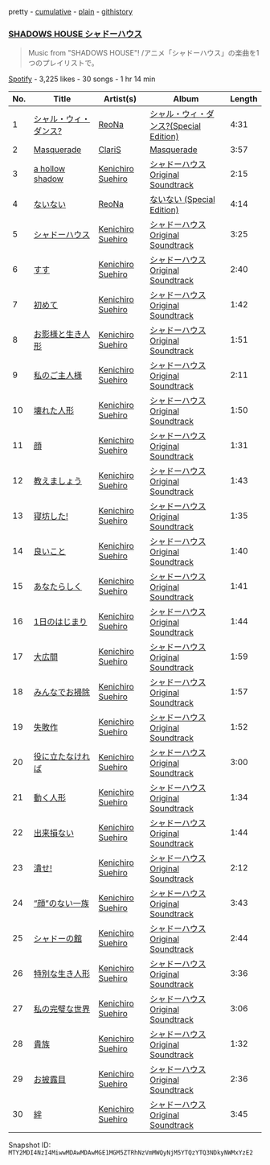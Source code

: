 pretty - [cumulative](/playlists/cumulative/37i9dQZF1DX01BMYuRJG8i.md) - [plain](/playlists/plain/37i9dQZF1DX01BMYuRJG8i) - [githistory](https://github.githistory.xyz/mackorone/spotify-playlist-archive/blob/main/playlists/plain/37i9dQZF1DX01BMYuRJG8i)

### [SHADOWS HOUSE シャドーハウス](https://open.spotify.com/playlist/37i9dQZF1DX01BMYuRJG8i)

> Music from "SHADOWS HOUSE"! /アニメ「シャドーハウス」の楽曲を1つのプレイリストで。

[Spotify](https://open.spotify.com/user/spotify) - 3,225 likes - 30 songs - 1 hr 14 min

| No. | Title | Artist(s) | Album | Length |
|---|---|---|---|---|
| 1 | [シャル・ウィ・ダンス?](https://open.spotify.com/track/0rBTz8QXqqKSoNGvv1kVf4) | [ReoNa](https://open.spotify.com/artist/2SIBY7Jwq1kYng12Zguo3C) | [シャル・ウィ・ダンス?\(Special Edition\)](https://open.spotify.com/album/3uZkJY4VIWYjPtE7FbWpH9) | 4:31 |
| 2 | [Masquerade](https://open.spotify.com/track/2NZ0LH20J4E7XiHdTMPsm5) | [ClariS](https://open.spotify.com/artist/5htVtReJ3NAwcAdxdHpim3) | [Masquerade](https://open.spotify.com/album/0pd3XK1IV3sHiJeQYselxG) | 3:57 |
| 3 | [a hollow shadow](https://open.spotify.com/track/6qg86i2yfgPhmMdhz8K32c) | [Kenichiro Suehiro](https://open.spotify.com/artist/2OyKkjeWOmxlp8LwpQqRP1) | [シャドーハウス Original Soundtrack](https://open.spotify.com/album/38qGUCDSRpHe7MSpccrkgC) | 2:15 |
| 4 | [ないない](https://open.spotify.com/track/2lD8rPegYoYC1WucU3vU1W) | [ReoNa](https://open.spotify.com/artist/2SIBY7Jwq1kYng12Zguo3C) | [ないない \(Special Edition\)](https://open.spotify.com/album/6HD7Zt2IlhBzbOankRvipw) | 4:14 |
| 5 | [シャドーハウス](https://open.spotify.com/track/7C2UiCqR5OC0gcXvV3xIuc) | [Kenichiro Suehiro](https://open.spotify.com/artist/2OyKkjeWOmxlp8LwpQqRP1) | [シャドーハウス Original Soundtrack](https://open.spotify.com/album/38qGUCDSRpHe7MSpccrkgC) | 3:25 |
| 6 | [すす](https://open.spotify.com/track/6RcWaQ3sDzyeAthvKFKpfy) | [Kenichiro Suehiro](https://open.spotify.com/artist/2OyKkjeWOmxlp8LwpQqRP1) | [シャドーハウス Original Soundtrack](https://open.spotify.com/album/38qGUCDSRpHe7MSpccrkgC) | 2:40 |
| 7 | [初めて](https://open.spotify.com/track/40NlZUMs7UgpLEaBa7NVS8) | [Kenichiro Suehiro](https://open.spotify.com/artist/2OyKkjeWOmxlp8LwpQqRP1) | [シャドーハウス Original Soundtrack](https://open.spotify.com/album/38qGUCDSRpHe7MSpccrkgC) | 1:42 |
| 8 | [お影様と生き人形](https://open.spotify.com/track/2I5eCafdTDygKIPqCF9x0C) | [Kenichiro Suehiro](https://open.spotify.com/artist/2OyKkjeWOmxlp8LwpQqRP1) | [シャドーハウス Original Soundtrack](https://open.spotify.com/album/38qGUCDSRpHe7MSpccrkgC) | 1:51 |
| 9 | [私のご主人様](https://open.spotify.com/track/7JaUJZ3wxnAXD9iyvrHpAr) | [Kenichiro Suehiro](https://open.spotify.com/artist/2OyKkjeWOmxlp8LwpQqRP1) | [シャドーハウス Original Soundtrack](https://open.spotify.com/album/38qGUCDSRpHe7MSpccrkgC) | 2:11 |
| 10 | [壊れた人形](https://open.spotify.com/track/1HHiyjXTxorDGIvklmqQfJ) | [Kenichiro Suehiro](https://open.spotify.com/artist/2OyKkjeWOmxlp8LwpQqRP1) | [シャドーハウス Original Soundtrack](https://open.spotify.com/album/38qGUCDSRpHe7MSpccrkgC) | 1:50 |
| 11 | [顔](https://open.spotify.com/track/59NiYwTyvLQS7KTx8DHNBC) | [Kenichiro Suehiro](https://open.spotify.com/artist/2OyKkjeWOmxlp8LwpQqRP1) | [シャドーハウス Original Soundtrack](https://open.spotify.com/album/38qGUCDSRpHe7MSpccrkgC) | 1:31 |
| 12 | [教えましょう](https://open.spotify.com/track/68Ma0UfNWc7Rt5RTDfCKXW) | [Kenichiro Suehiro](https://open.spotify.com/artist/2OyKkjeWOmxlp8LwpQqRP1) | [シャドーハウス Original Soundtrack](https://open.spotify.com/album/38qGUCDSRpHe7MSpccrkgC) | 1:43 |
| 13 | [寝坊した!](https://open.spotify.com/track/4jPitGtfxHy5pVpSpO0wk4) | [Kenichiro Suehiro](https://open.spotify.com/artist/2OyKkjeWOmxlp8LwpQqRP1) | [シャドーハウス Original Soundtrack](https://open.spotify.com/album/38qGUCDSRpHe7MSpccrkgC) | 1:35 |
| 14 | [良いこと](https://open.spotify.com/track/5niSiTKiHDBEDotG5Kb7K2) | [Kenichiro Suehiro](https://open.spotify.com/artist/2OyKkjeWOmxlp8LwpQqRP1) | [シャドーハウス Original Soundtrack](https://open.spotify.com/album/38qGUCDSRpHe7MSpccrkgC) | 1:40 |
| 15 | [あなたらしく](https://open.spotify.com/track/6lplVHnbe2M0EvBGspLKqM) | [Kenichiro Suehiro](https://open.spotify.com/artist/2OyKkjeWOmxlp8LwpQqRP1) | [シャドーハウス Original Soundtrack](https://open.spotify.com/album/38qGUCDSRpHe7MSpccrkgC) | 1:41 |
| 16 | [1日のはじまり](https://open.spotify.com/track/21bkJ3JE2uh8xavA5RwFf8) | [Kenichiro Suehiro](https://open.spotify.com/artist/2OyKkjeWOmxlp8LwpQqRP1) | [シャドーハウス Original Soundtrack](https://open.spotify.com/album/38qGUCDSRpHe7MSpccrkgC) | 1:44 |
| 17 | [大広間](https://open.spotify.com/track/3adFmDnsgEnDgpOXKGNMou) | [Kenichiro Suehiro](https://open.spotify.com/artist/2OyKkjeWOmxlp8LwpQqRP1) | [シャドーハウス Original Soundtrack](https://open.spotify.com/album/38qGUCDSRpHe7MSpccrkgC) | 1:59 |
| 18 | [みんなでお掃除](https://open.spotify.com/track/4ZDSGCZVuxbeY7HtjWi9U1) | [Kenichiro Suehiro](https://open.spotify.com/artist/2OyKkjeWOmxlp8LwpQqRP1) | [シャドーハウス Original Soundtrack](https://open.spotify.com/album/38qGUCDSRpHe7MSpccrkgC) | 1:57 |
| 19 | [失敗作](https://open.spotify.com/track/7jlaHTNynlWpYVdbrvitha) | [Kenichiro Suehiro](https://open.spotify.com/artist/2OyKkjeWOmxlp8LwpQqRP1) | [シャドーハウス Original Soundtrack](https://open.spotify.com/album/38qGUCDSRpHe7MSpccrkgC) | 1:52 |
| 20 | [役に立たなければ](https://open.spotify.com/track/21ZXBywbD7uPKHaVPlYmYD) | [Kenichiro Suehiro](https://open.spotify.com/artist/2OyKkjeWOmxlp8LwpQqRP1) | [シャドーハウス Original Soundtrack](https://open.spotify.com/album/38qGUCDSRpHe7MSpccrkgC) | 3:00 |
| 21 | [動く人形](https://open.spotify.com/track/5EiI35mVB0myTcZOr3gWUz) | [Kenichiro Suehiro](https://open.spotify.com/artist/2OyKkjeWOmxlp8LwpQqRP1) | [シャドーハウス Original Soundtrack](https://open.spotify.com/album/38qGUCDSRpHe7MSpccrkgC) | 1:34 |
| 22 | [出来損ない](https://open.spotify.com/track/7AjE5Zu1TTvpHyyDQJymez) | [Kenichiro Suehiro](https://open.spotify.com/artist/2OyKkjeWOmxlp8LwpQqRP1) | [シャドーハウス Original Soundtrack](https://open.spotify.com/album/38qGUCDSRpHe7MSpccrkgC) | 1:44 |
| 23 | [潰せ!](https://open.spotify.com/track/2kfREcC05PBb2NzSYcsMGJ) | [Kenichiro Suehiro](https://open.spotify.com/artist/2OyKkjeWOmxlp8LwpQqRP1) | [シャドーハウス Original Soundtrack](https://open.spotify.com/album/38qGUCDSRpHe7MSpccrkgC) | 2:12 |
| 24 | [”顔”のない一族](https://open.spotify.com/track/6KWLCpYzVksCw46QCGMnqI) | [Kenichiro Suehiro](https://open.spotify.com/artist/2OyKkjeWOmxlp8LwpQqRP1) | [シャドーハウス Original Soundtrack](https://open.spotify.com/album/38qGUCDSRpHe7MSpccrkgC) | 3:43 |
| 25 | [シャドーの館](https://open.spotify.com/track/0IR8lf2WmapKwxpfZL2YBc) | [Kenichiro Suehiro](https://open.spotify.com/artist/2OyKkjeWOmxlp8LwpQqRP1) | [シャドーハウス Original Soundtrack](https://open.spotify.com/album/38qGUCDSRpHe7MSpccrkgC) | 2:44 |
| 26 | [特別な生き人形](https://open.spotify.com/track/74dz2zIV0UgLr976EDGXSi) | [Kenichiro Suehiro](https://open.spotify.com/artist/2OyKkjeWOmxlp8LwpQqRP1) | [シャドーハウス Original Soundtrack](https://open.spotify.com/album/38qGUCDSRpHe7MSpccrkgC) | 3:36 |
| 27 | [私の完璧な世界](https://open.spotify.com/track/4FmFUmo0Iy7e2Y5FqLggWv) | [Kenichiro Suehiro](https://open.spotify.com/artist/2OyKkjeWOmxlp8LwpQqRP1) | [シャドーハウス Original Soundtrack](https://open.spotify.com/album/38qGUCDSRpHe7MSpccrkgC) | 3:06 |
| 28 | [貴族](https://open.spotify.com/track/2UrtA7zJhEJjdvqzrUBdSJ) | [Kenichiro Suehiro](https://open.spotify.com/artist/2OyKkjeWOmxlp8LwpQqRP1) | [シャドーハウス Original Soundtrack](https://open.spotify.com/album/38qGUCDSRpHe7MSpccrkgC) | 1:32 |
| 29 | [お披露目](https://open.spotify.com/track/5eoZ1f0hIRagC9F8mndbMv) | [Kenichiro Suehiro](https://open.spotify.com/artist/2OyKkjeWOmxlp8LwpQqRP1) | [シャドーハウス Original Soundtrack](https://open.spotify.com/album/38qGUCDSRpHe7MSpccrkgC) | 2:36 |
| 30 | [絆](https://open.spotify.com/track/1IgwadWZVzEuxIeEKltLW0) | [Kenichiro Suehiro](https://open.spotify.com/artist/2OyKkjeWOmxlp8LwpQqRP1) | [シャドーハウス Original Soundtrack](https://open.spotify.com/album/38qGUCDSRpHe7MSpccrkgC) | 3:45 |

Snapshot ID: `MTY2MDI4NzI4MiwwMDAwMDAwMGE1MGM5ZTRhNzVmMWQyNjM5YTQzYTQ3NDkyNWMxYzE2`
